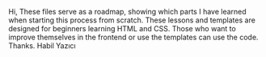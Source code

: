 Hi,
These files serve as a roadmap, showing which parts I have learned when starting this process from scratch.
These lessons and templates are designed for beginners learning HTML and CSS. Those who want to improve themselves in the frontend or use the templates can use the code.
Thanks.
Habil Yazıcı

